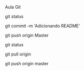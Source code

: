 Aula Git

git status

git commit -m 'Adicionando README'

git push origin Master

git status

git pull origin

git push origin master
